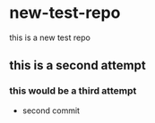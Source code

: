 # new-test-repo
this is a new test repo
## this is a second attempt 

### this would be a third attempt
- second commit
